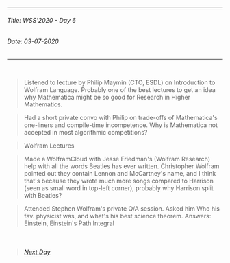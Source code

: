 ----------
###### Title: WSS'2020 - Day 6
###### Date: 03-07-2020
----------
&nbsp;


> Listened to lecture by Philip Maymin (CTO, ESDL) on Introduction to Wolfram Language. Probably one of the best lectures to get an idea why Mathematica might be
> so good for Research in Higher Mathematics.

> Had a short private convo with Philip on trade-offs of Mathematica's one-liners and compile-time incompetence. Why is Mathematica not accepted in most algorithmic
> competitions?

> Wolfram Lectures

> Made a WolframCloud with Jesse Friedman's (Wolfram Research) help with all the words Beatles has ever written. Christopher Wolfram pointed out they contain Lennon
> and McCartney's name, and I think that's because they wrote much more songs compared to Harrison (seen as small word in top-left corner), probably why Harrison split
> with Beatles?

> Attended Stephen Wolfram's private Q/A session.
> Asked him Who his fav. physicist was, and what's his best science theorem. Answers: Einstein, Einstein's Path Integral

&nbsp;
> ###### [Next Day](Day7.md)
